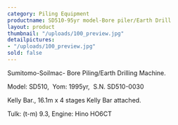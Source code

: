 ```yaml
---
category: Piling Equipment
productname: SD510-95yr model-Bore piler/Earth Drill
layout: product
thumbnail: "/uploads/100_preview.jpg"
detailpictures:
- "/uploads/100_preview.jpg"
sold: false
---
```


Sumitomo-Soilmac- Bore Piling/Earth Drilling Machine.

Model: SD510,&nbsp; Yom: 1995yr,&nbsp; S.N. SD510-0030&nbsp;

Kelly Bar., 16.1m x 4 stages Kelly Bar attached.&nbsp;

Tulk: (t-m) 9.3, Engine: Hino HO6CT



